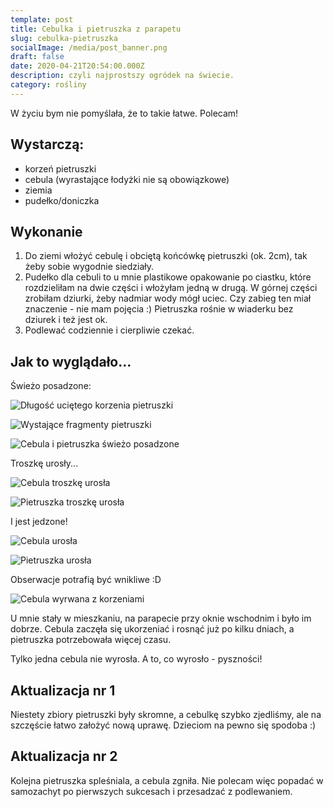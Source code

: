 ```yaml
---
template: post
title: Cebulka i pietruszka z parapetu
slug: cebulka-pietruszka
socialImage: /media/post_banner.png
draft: false
date: 2020-04-21T20:54:00.000Z
description: czyli najprostszy ogródek na świecie.
category: rośliny
---
```

W życiu bym nie pomyślała, że to takie łatwe. Polecam!

## Wystarczą:

* korzeń pietruszki
* cebula (wyrastające łodyżki nie są obowiązkowe)
* ziemia
* pudełko/doniczka

## Wykonanie

1. Do ziemi włożyć cebulę i obciętą końcówkę pietruszki (ok. 2cm), tak żeby sobie wygodnie siedziały. 
2. Pudełko dla cebuli to u mnie plastikowe opakowanie po ciastku, które rozdzieliłam na dwie części i włożyłam jedną w drugą. W górnej części zrobiłam dziurki, żeby nadmiar wody mógł uciec. Czy zabieg ten miał znaczenie - nie mam pojęcia :) Pietruszka rośnie w wiaderku bez dziurek i też jest ok. 
3. Podlewać codziennie i cierpliwie czekać. 

## Jak to wyglądało...

Świeżo posadzone: 

![Długość uciętego korzenia pietruszki](/media/swiezo_1.jpg "Ile korzenia pietruszki zostawić")

![Wystające fragmenty pietruszki](/media/swiezo_2.jpg "Wystające fragmenty pietruszki")

![Cebula i pietruszka świeżo posadzone](/media/swiezo_3.jpg "Cebula i pietruszka świeżo posadzone")

Troszkę urosły...

![Cebula troszkę urosła](/media/urosly.jpg "Cebula troszkę urosła")

![Pietruszka troszkę urosła](/media/urosly_2.jpg "Pietruszka troszkę urosła")

I jest jedzone!

![Cebula urosła](/media/jedzone.jpg "Cebula urosła")

![Pietruszka urosła](/media/jedzone_2.jpg "Pietruszka urosła")

Obserwacje potrafią być wnikliwe :D

![Cebula wyrwana z korzeniami](/media/obserwacje.jpg "Wnikliwe obserwacje rosnącej rośliny")

U mnie stały w mieszkaniu, na parapecie przy oknie wschodnim i było im dobrze. Cebula zaczęła się ukorzeniać i rosnąć już po kilku dniach, a pietruszka potrzebowała więcej czasu. 

Tylko jedna cebula nie wyrosła. A to, co wyrosło - pyszności!

## Aktualizacja nr 1

Niestety zbiory pietruszki były skromne, a cebulkę szybko zjedliśmy, ale na szczęście łatwo założyć nową uprawę. Dzieciom na pewno się spodoba :)

## Aktualizacja nr 2

Kolejna pietruszka spleśniala, a cebula zgniła. Nie polecam więc popadać w samozachyt po pierwszych sukcesach i przesadzać z podlewaniem.